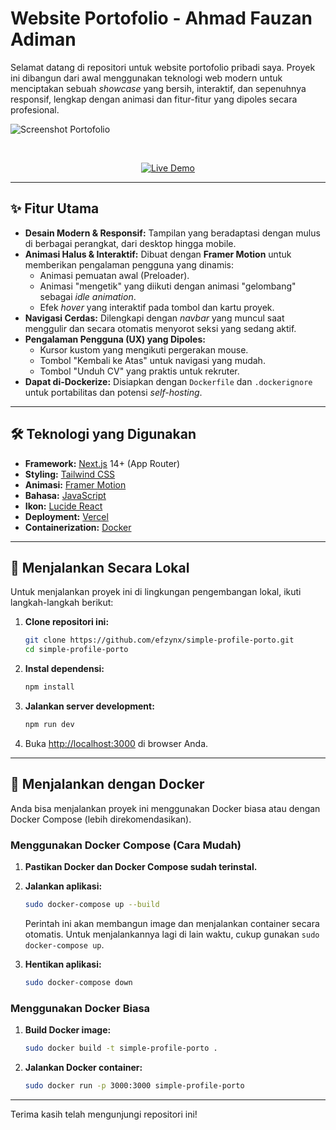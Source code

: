 # Website Portofolio - Ahmad Fauzan Adiman

Selamat datang di repositori untuk website portofolio pribadi saya. Proyek ini dibangun dari awal menggunakan teknologi web modern untuk menciptakan sebuah *showcase* yang bersih, interaktif, dan sepenuhnya responsif, lengkap dengan animasi dan fitur-fitur yang dipoles secara profesional.

![Screenshot Portofolio](https://i.ibb.co/JRm2FCdr/6212984504121935034.jpg)


</br>

<p align="center">
  <a href="https://www.efzyn.my.id/" target="_blank">
    <img src="https://img.shields.io/badge/Lihat%20Live%20Demo-000000?style=for-the-badge&logo=vercel&logoColor=white" alt="Live Demo"/>
  </a>
</p>

---

## ✨ Fitur Utama

-   **Desain Modern & Responsif:** Tampilan yang beradaptasi dengan mulus di berbagai perangkat, dari desktop hingga mobile.
-   **Animasi Halus & Interaktif:** Dibuat dengan **Framer Motion** untuk memberikan pengalaman pengguna yang dinamis:
    -   Animasi pemuatan awal (Preloader).
    -   Animasi "mengetik" yang diikuti dengan animasi "gelombang" sebagai *idle animation*.
    -   Efek *hover* yang interaktif pada tombol dan kartu proyek.
-   **Navigasi Cerdas:** Dilengkapi dengan *navbar* yang muncul saat menggulir dan secara otomatis menyorot seksi yang sedang aktif.
-   **Pengalaman Pengguna (UX) yang Dipoles:**
    -   Kursor kustom yang mengikuti pergerakan mouse.
    -   Tombol "Kembali ke Atas" untuk navigasi yang mudah.
    -   Tombol "Unduh CV" yang praktis untuk rekruter.
-   **Dapat di-Dockerize:** Disiapkan dengan `Dockerfile` dan `.dockerignore` untuk portabilitas dan potensi *self-hosting*.

---

## 🛠️ Teknologi yang Digunakan

-   **Framework:** [Next.js](https://nextjs.org/) 14+ (App Router)
-   **Styling:** [Tailwind CSS](https://tailwindcss.com/)
-   **Animasi:** [Framer Motion](https://www.framer.com/motion/)
-   **Bahasa:** [JavaScript](https://id.wikipedia.org/wiki/JavaScript)
-   **Ikon:** [Lucide React](https://lucide.dev/)
-   **Deployment:** [Vercel](https://vercel.com/)
-   **Containerization:** [Docker](https://www.docker.com/)

---

## 🚀 Menjalankan Secara Lokal

Untuk menjalankan proyek ini di lingkungan pengembangan lokal, ikuti langkah-langkah berikut:

1.  **Clone repositori ini:**
    ```bash
    git clone https://github.com/efzynx/simple-profile-porto.git
    cd simple-profile-porto
    ```

2.  **Instal dependensi:**
    ```bash
    npm install
    ```

3.  **Jalankan server development:**
    ```bash
    npm run dev
    ```

4.  Buka [http://localhost:3000](http://localhost:3000) di browser Anda.

---

## 🐳 Menjalankan dengan Docker

Anda bisa menjalankan proyek ini menggunakan Docker biasa atau dengan Docker Compose (lebih direkomendasikan).

### Menggunakan Docker Compose (Cara Mudah)

1.  **Pastikan Docker dan Docker Compose sudah terinstal.**

2.  **Jalankan aplikasi:**
    ```bash
    sudo docker-compose up --build
    ```
    Perintah ini akan membangun image dan menjalankan container secara otomatis. Untuk menjalankannya lagi di lain waktu, cukup gunakan `sudo docker-compose up`.

3.  **Hentikan aplikasi:**
    ```bash
    sudo docker-compose down
    ```

### Menggunakan Docker Biasa

1.  **Build Docker image:**
    ```bash
    sudo docker build -t simple-profile-porto .
    ```

2.  **Jalankan Docker container:**
    ```bash
    sudo docker run -p 3000:3000 simple-profile-porto
    ```

---

Terima kasih telah mengunjungi repositori ini!
